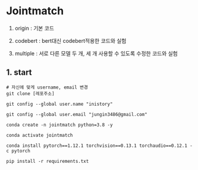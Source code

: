 # Jointmatch 

1. origin : 기본 코드

2. codebert : bert대신 codebert적용한 코드와 실험

3. multiple : 서로 다른 모델 두 개, 세 개 사용할 수 있도록 수정한 코드와 실험


## 1. start
```
# 자신에 맞게 username, email 변경
git clone [레포주소]

git config --global user.name "inistory"

git config --global user.email "jungin3486@gmail.com"
```

```
conda create -n jointmatch python=3.8 -y

conda activate jointmatch

conda install pytorch==1.12.1 torchvision==0.13.1 torchaudio==0.12.1 -c pytorch

pip install -r requirements.txt
```